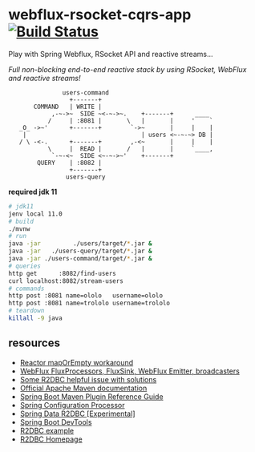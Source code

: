 # webflux-rsocket-cqrs-app [![Build Status](https://travis-ci.org/daggerok/webflux-rsocket-cqrs-app.svg?branch=master)](https://travis-ci.org/daggerok/webflux-rsocket-cqrs-app)
Play with Spring Webflux, RSocket API and reactive streams...

_Full non-blocking end-to-end reactive stack by using RSocket, WebFlux and reactive streams!_

```
               users-command
                 +-------+
       COMMAND   | WRITE |
            ,-~->~  SIDE ~<-~->~.    +-------+      ____
           /     | :8081 |       \   |       |     '    `
   _O_ ->~'      +-------+        `->~       |     |    |
    |                                | users <~-~-~> DB |
   / \ -<-.      +-------+        ,-<~       |     |    |
           \     |  READ |       /   |       |     `____,
            `-~-<~  SIDE <~-~->~'    +-------+
        QUERY    | :8082 |
                 +-------+
                users-query
```

**required jdk 11**

```bash
# jdk11
jenv local 11.0
# build
./mvnw
# run
java -jar         ./users/target/*.jar &
java -jar   ./users-query/target/*.jar &
java -jar ./users-command/target/*.jar &
# queries
http get      :8082/find-users
curl localhost:8082/stream-users
# commands
http post :8081 name=ololo   username=ololo
http post :8081 name=trololo username=trololo
# teardown
killall -9 java
```

## resources

* [Reactor mapOrEmpty workaround](https://github.com/reactor/reactor-core/issues/1952)
* [WebFlux FluxProcessors, FluxSink, WebFlux Emitter, broadcasters](https://github.com/daggerok/webflux-reactor-broadcaster/blob/master/src/main/java/com/example/broadcaster/MyBroadcaster.java)
* [Some R2DBC helpful issue with solutions](https://github.com/spring-projects/spring-data-r2dbc/issues/218)
* [Official Apache Maven documentation](https://maven.apache.org/guides/index.html)
* [Spring Boot Maven Plugin Reference Guide](https://docs.spring.io/spring-boot/docs/2.2.2.RELEASE/maven-plugin/)
* [Spring Configuration Processor](https://docs.spring.io/spring-boot/docs/2.2.2.RELEASE/reference/htmlsingle/#configuration-metadata-annotation-processor)
* [Spring Data R2DBC [Experimental]](https://docs.spring.io/spring-data/r2dbc/docs/1.0.x/reference/html/#reference)
* [Spring Boot DevTools](https://docs.spring.io/spring-boot/docs/2.2.2.RELEASE/reference/htmlsingle/#using-boot-devtools)
* [R2DBC example](https://github.com/spring-projects-experimental/spring-boot-r2dbc/tree/master/spring-boot-example-h2)
* [R2DBC Homepage](https://r2dbc.io)
